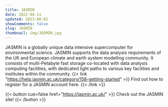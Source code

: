 ```yaml
---
title: JASMIN
date: 2022-04-11
updated: 2023-08-02
showComments: false 
slug: JASMIN
thumbnail: img/JASMIN.jpg
---
```


JASMIN is a globally unique data intensive supercomputer for environmental science. JASMIN supports the data analysis requirements of the UK and European climate and earth system modelling community. It consists of multi-Petabyte fast storage co-located with data analysis computing facilities, with dedicated light paths to various key facilities and institutes within the community. {{< link "https://help.jasmin.ac.uk/category/158-getting-started" >}} Find out how to register for a JASMIN account here. {{< /link >}}

{{< button cue=false href="https://jasmin.ac.uk/" >}} Check out the JASMIN site! {{< /button >}}
